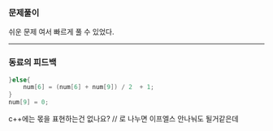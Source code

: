 ### 문제풀이

쉬운 문제 여서 빠르게 풀 수 있었다.

***
### 동료의 피드백

```c
}else{
    num[6] = (num[6] + num[9]) / 2  + 1;
}
num[9] = 0;
```
c++에는 몫을 표현하는건 없나요? // 로 나누면 이프엘스 안나눠도 될거같은데